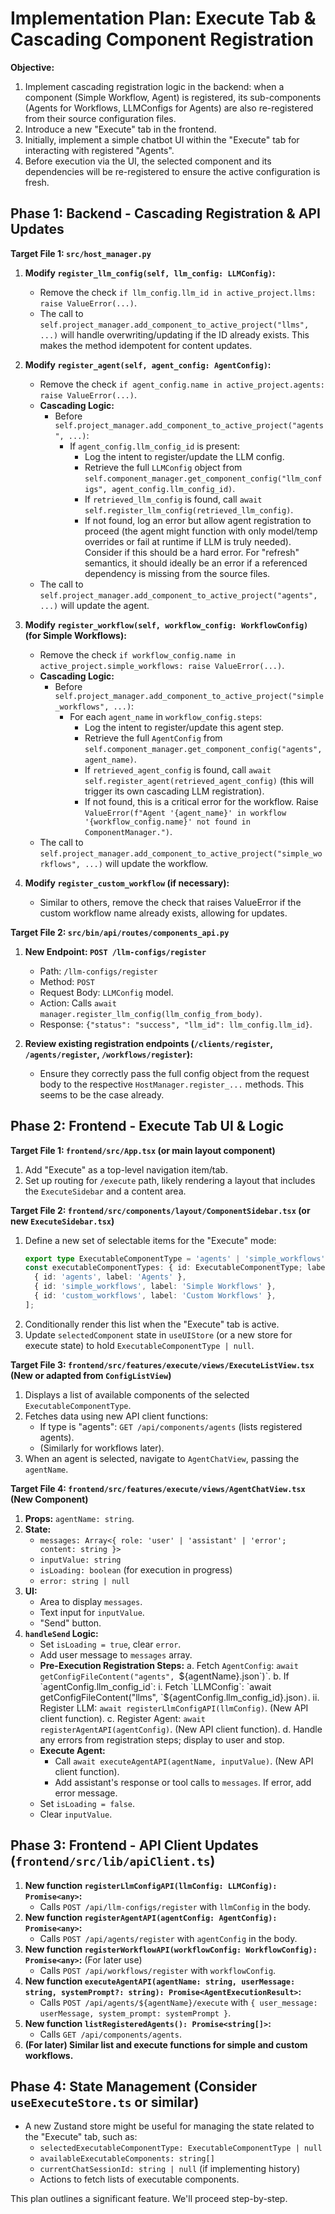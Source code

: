 # Implementation Plan: Execute Tab & Cascading Component Registration

**Objective:**
1.  Implement cascading registration logic in the backend: when a component (Simple Workflow, Agent) is registered, its sub-components (Agents for Workflows, LLMConfigs for Agents) are also re-registered from their source configuration files.
2.  Introduce a new "Execute" tab in the frontend.
3.  Initially, implement a simple chatbot UI within the "Execute" tab for interacting with registered "Agents".
4.  Before execution via the UI, the selected component and its dependencies will be re-registered to ensure the active configuration is fresh.

## Phase 1: Backend - Cascading Registration & API Updates

**Target File 1: `src/host_manager.py`**

1.  **Modify `register_llm_config(self, llm_config: LLMConfig)`:**
    *   Remove the check `if llm_config.llm_id in active_project.llms: raise ValueError(...)`.
    *   The call to `self.project_manager.add_component_to_active_project("llms", ...)` will handle overwriting/updating if the ID already exists. This makes the method idempotent for content updates.

2.  **Modify `register_agent(self, agent_config: AgentConfig)`:**
    *   Remove the check `if agent_config.name in active_project.agents: raise ValueError(...)`.
    *   **Cascading Logic:**
        *   Before `self.project_manager.add_component_to_active_project("agents", ...)`:
            *   If `agent_config.llm_config_id` is present:
                *   Log the intent to register/update the LLM config.
                *   Retrieve the full `LLMConfig` object from `self.component_manager.get_component_config("llm_configs", agent_config.llm_config_id)`.
                *   If `retrieved_llm_config` is found, call `await self.register_llm_config(retrieved_llm_config)`.
                *   If not found, log an error but allow agent registration to proceed (the agent might function with only model/temp overrides or fail at runtime if LLM is truly needed). Consider if this should be a hard error. For "refresh" semantics, it should ideally be an error if a referenced dependency is missing from the source files.
    *   The call to `self.project_manager.add_component_to_active_project("agents", ...)` will update the agent.

3.  **Modify `register_workflow(self, workflow_config: WorkflowConfig)` (for Simple Workflows):**
    *   Remove the check `if workflow_config.name in active_project.simple_workflows: raise ValueError(...)`.
    *   **Cascading Logic:**
        *   Before `self.project_manager.add_component_to_active_project("simple_workflows", ...)`:
            *   For each `agent_name` in `workflow_config.steps`:
                *   Log the intent to register/update this agent step.
                *   Retrieve the full `AgentConfig` from `self.component_manager.get_component_config("agents", agent_name)`.
                *   If `retrieved_agent_config` is found, call `await self.register_agent(retrieved_agent_config)` (this will trigger its own cascading LLM registration).
                *   If not found, this is a critical error for the workflow. Raise `ValueError(f"Agent '{agent_name}' in workflow '{workflow_config.name}' not found in ComponentManager.")`.
    *   The call to `self.project_manager.add_component_to_active_project("simple_workflows", ...)` will update the workflow.

4.  **Modify `register_custom_workflow` (if necessary):**
    *   Similar to others, remove the check that raises ValueError if the custom workflow name already exists, allowing for updates.

**Target File 2: `src/bin/api/routes/components_api.py`**

1.  **New Endpoint: `POST /llm-configs/register`**
    *   Path: `/llm-configs/register`
    *   Method: `POST`
    *   Request Body: `LLMConfig` model.
    *   Action: Calls `await manager.register_llm_config(llm_config_from_body)`.
    *   Response: `{"status": "success", "llm_id": llm_config.llm_id}`.

2.  **Review existing registration endpoints (`/clients/register`, `/agents/register`, `/workflows/register`):**
    *   Ensure they correctly pass the full config object from the request body to the respective `HostManager.register_...` methods. This seems to be the case already.

## Phase 2: Frontend - Execute Tab UI & Logic

**Target File 1: `frontend/src/App.tsx` (or main layout component)**
1.  Add "Execute" as a top-level navigation item/tab.
2.  Set up routing for `/execute` path, likely rendering a layout that includes the `ExecuteSidebar` and a content area.

**Target File 2: `frontend/src/components/layout/ComponentSidebar.tsx` (or new `ExecuteSidebar.tsx`)**
1.  Define a new set of selectable items for the "Execute" mode:
    ```typescript
    export type ExecutableComponentType = 'agents' | 'simple_workflows' | 'custom_workflows'; // Add 'llms' if direct LLM execution is desired
    const executableComponentTypes: { id: ExecutableComponentType; label: string }[] = [
      { id: 'agents', label: 'Agents' },
      { id: 'simple_workflows', label: 'Simple Workflows' },
      { id: 'custom_workflows', label: 'Custom Workflows' },
    ];
    ```
2.  Conditionally render this list when the "Execute" tab is active.
3.  Update `selectedComponent` state in `useUIStore` (or a new store for execute state) to hold `ExecutableComponentType | null`.

**Target File 3: `frontend/src/features/execute/views/ExecuteListView.tsx` (New or adapted from `ConfigListView`)**
1.  Displays a list of available components of the selected `ExecutableComponentType`.
2.  Fetches data using new API client functions:
    *   If type is "agents": `GET /api/components/agents` (lists registered agents).
    *   (Similarly for workflows later).
3.  When an agent is selected, navigate to `AgentChatView`, passing the `agentName`.

**Target File 4: `frontend/src/features/execute/views/AgentChatView.tsx` (New Component)**
1.  **Props:** `agentName: string`.
2.  **State:**
    *   `messages: Array<{ role: 'user' | 'assistant' | 'error'; content: string }>`
    *   `inputValue: string`
    *   `isLoading: boolean` (for execution in progress)
    *   `error: string | null`
3.  **UI:**
    *   Area to display `messages`.
    *   Text input for `inputValue`.
    *   "Send" button.
4.  **`handleSend` Logic:**
    *   Set `isLoading = true`, clear `error`.
    *   Add user message to `messages` array.
    *   **Pre-Execution Registration Steps:**
        a.  Fetch `AgentConfig`: `await getConfigFileContent("agents", `${agentName}.json`)`.
        b.  If `agentConfig.llm_config_id`:
            i.  Fetch `LLMConfig`: `await getConfigFileContent("llms", `${agentConfig.llm_config_id}.json`)`.
            ii. Register LLM: `await registerLlmConfigAPI(llmConfig)`. (New API client function).
        c.  Register Agent: `await registerAgentAPI(agentConfig)`. (New API client function).
        d.  Handle any errors from registration steps; display to user and stop.
    *   **Execute Agent:**
        *   Call `await executeAgentAPI(agentName, inputValue)`. (New API client function).
        *   Add assistant's response or tool calls to `messages`. If error, add error message.
    *   Set `isLoading = false`.
    *   Clear `inputValue`.

## Phase 3: Frontend - API Client Updates (`frontend/src/lib/apiClient.ts`)

1.  **New function `registerLlmConfigAPI(llmConfig: LLMConfig): Promise<any>`:**
    *   Calls `POST /api/llm-configs/register` with `llmConfig` in the body.
2.  **New function `registerAgentAPI(agentConfig: AgentConfig): Promise<any>`:**
    *   Calls `POST /api/agents/register` with `agentConfig` in the body.
3.  **New function `registerWorkflowAPI(workflowConfig: WorkflowConfig): Promise<any>`:** (For later use)
    *   Calls `POST /api/workflows/register` with `workflowConfig`.
4.  **New function `executeAgentAPI(agentName: string, userMessage: string, systemPrompt?: string): Promise<AgentExecutionResult>`:**
    *   Calls `POST /api/agents/${agentName}/execute` with `{ user_message: userMessage, system_prompt: systemPrompt }`.
5.  **New function `listRegisteredAgents(): Promise<string[]>`:**
    *   Calls `GET /api/components/agents`.
6.  **(For later) Similar list and execute functions for simple and custom workflows.**

## Phase 4: State Management (Consider `useExecuteStore.ts` or similar)
*   A new Zustand store might be useful for managing the state related to the "Execute" tab, such as:
    *   `selectedExecutableComponentType: ExecutableComponentType | null`
    *   `availableExecutableComponents: string[]`
    *   `currentChatSessionId: string | null` (if implementing history)
    *   Actions to fetch lists of executable components.

This plan outlines a significant feature. We'll proceed step-by-step.

